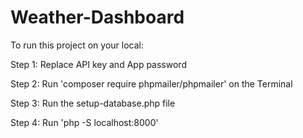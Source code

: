 ﻿# Weather-Dashboard
To run this project on your local:

Step 1: Replace API key and App password

Step 2: Run 'composer require phpmailer/phpmailer' on the Terminal

Step 3: Run the setup-database.php file

Step 4: Run 'php -S localhost:8000'
